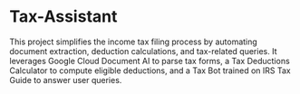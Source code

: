 # Tax-Assistant
This project simplifies the income tax filing process by automating document extraction, deduction calculations, and tax-related queries. It leverages Google Cloud Document AI to parse tax forms, a Tax Deductions Calculator to compute eligible deductions, and a Tax Bot trained on IRS Tax Guide to answer user queries.
